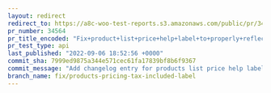 ```yaml
---
layout: redirect
redirect_to: https://a8c-woo-test-reports.s3.amazonaws.com/public/pr/34564/api/index.html
pr_number: 34564
pr_title_encoded: "Fix+product+list+price+help+label+to+properly+reflect+tax+settings"
pr_test_type: api
last_published: "2022-09-06 18:52:56 +0000"
commit_sha: 7999ed9875a344e571cec61fa17839bf8b6f9367
commit_message: "Add changelog entry for products list price help label."
branch_name: fix/products-pricing-tax-included-label
---
```

